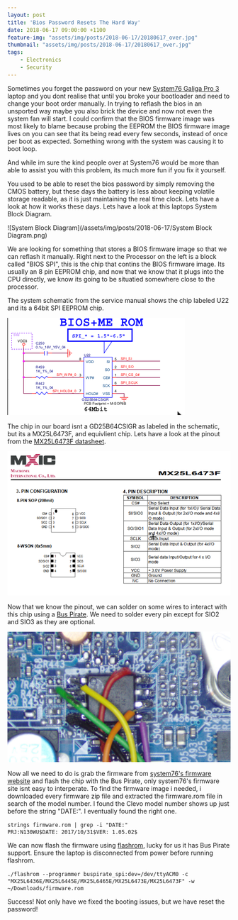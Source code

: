 ```yaml
---
layout: post
title: 'Bios Password Resets The Hard Way'
date: 2018-06-17 09:00:00 +1100
feature-img: "assets/img/posts/2018-06-17/20180617_over.jpg"
thumbnail: "assets/img/posts/2018-06-17/20180617_over.jpg"
tags:
    - Electronics
    - Security
---
```


Sometimes you forget the password on your new [System76 Galiga Pro 3](https://system76.com/laptops/galago) laptop and you dont realise that until you broke your bootloader and need to change your boot order manually. In trying to reflash the bios in an unsported way maybe you also brick the device and now not even the system fan will start. I could confirm that the BIOS firmware image was most likely to blame because probing the EEPROM the BIOS firmware image lives on you can see that its being read every few seconds, instead of once per boot as expected. Something wrong with the system was causing it to boot loop.

And while im sure the kind people over at System76 would be more than able to assist you with this problem, its much more fun if you fix it yourself.

You used to be able to reset the bios password by simply removing the CMOS battery, but these days the battery is less about keeping volatile storage readable, as it is just maintaining the real time clock. Lets have a look at how it works these days. Lets have a look at this laptops System Block Diagram.

![System Block Diagram](/assets/img/posts/2018-06-17/System Block Diagram.png)

We are looking for something that stores a BIOS firmware image so that we can reflash it manually. Right next to the Processor on the left is a block called "BIOS SPI", this is the chip that contins the BIOS firmware image. Its usually an 8 pin EEPROM chip, and now that we know that it plugs into the CPU directly, we know its going to be situatied somewhere close to the processor.

The system schematic from the service manual shows the chip labeled U22 and its a 64bit SPI EEPROM chip.

![SPI Chip](/assets/img/posts/2018-06-17/SPI.png)

The chip in our board isnt a GD25B64CSIGR as labeled in the schematic, but its a MX25L6473F, and equivlient chip. Lets have a look at the pinout from the [MX25L6473F datasheet](http://www.macronix.com/Lists/Datasheet/Attachments/6731/MX25L6473F,%203V,%2064Mb,%20v1.3.pdf).

![SPI pinout](/assets/img/posts/2018-06-17/MX25L6473F_pinout.png)

Now that we know the pinout, we can solder on some wires to interact with this chip using a [Bus Pirate](http://dangerousprototypes.com/docs/Bus_Pirate). We need to solder every pin except for SIO2 and SIO3 as they are optional.

![Soldered SPI chip](/assets/img/posts/2018-06-17/20180617_0021.jpg)

Now all we need to do is grab the firmware from [system76's firmware website](https://firmware.system76.com/master/) and flash the chip with the Bus Pirate, only system76's firmware site isnt easy to interperate. To find the firmware image i needed, i downloaded every firmware zip file and extracted the firmware.rom file in search of the model number. I found the Clevo model number shows up just before the string "DATE:". I eventually found the right one.

    strings firmware.rom | grep -i "DATE:"
    PRJ:N130WU$DATE: 2017/10/31$VER: 1.05.02$

We can now flash the firmware using [flashrom](https://github.com/flashrom/flashrom), lucky for us it has Bus Pirate support. Ensure the laptop is disconnected from power before running flashrom.

    ./flashrom --programmer buspirate_spi:dev=/dev/ttyACM0 -c "MX25L6436E/MX25L6445E/MX25L6465E/MX25L6473E/MX25L6473F" -w ~/Downloads/firmware.rom

Success! Not only have we fixed the booting issues, but we have reset the password!
